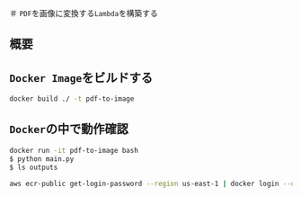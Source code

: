 ＃ `PDF`を画像に変換する`Lambda`を構築する

## 概要

## `Docker Image`をビルドする

```sh
docker build ./ -t pdf-to-image
```

## `Docker`の中で動作確認

```sh
docker run -it pdf-to-image bash
$ python main.py
$ ls outputs
```

```sh
aws ecr-public get-login-password --region us-east-1 | docker login --username AWS --password-stdin public.ecr.aws/m1u1m5o0
```
